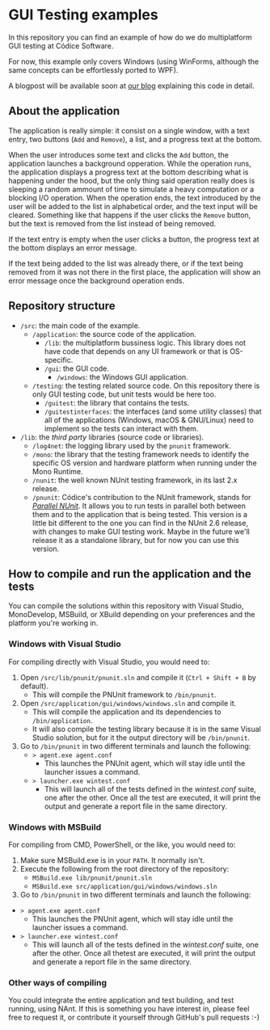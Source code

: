 # GUI Testing examples
In this repository you can find an example of how do we do multiplatform GUI testing at Códice Software.

For now, this example only covers Windows (using WinForms, although the same concepts can be effortlessly ported to WPF).

A blogpost will be available soon at [our blog](http://blog.plasticscm.com) explaining this code in detail.

## About the application
The application is really simple: it consist on a single window, with a text entry, two buttons (`Add` and `Remove`), a list, and a progress text at the bottom.

When the user introduces some text and clicks the `Add` button, the application launches a background opperation. While the operation runs, the application displays a progress text at the bottom describing what is happening under the hood, but the only thing said operation really does is sleeping a random ammount of time to simulate a heavy computation or a blocking I/O operation. When the operation ends, the text introduced by the user will be added to the list in alphabetical order, and the text input will be cleared. Something like that happens if the user clicks the `Remove` button, but the text is removed from the list instead of being removed.

If the text entry is empty when the user clicks a button, the progress text at the bottom displays an error message.

If the text being added to the list was already there, or if the text being removed from it was not there in the first place, the application will show an error message once the background operation ends.

## Repository structure
* `/src`: the main code of the example.
    * `/application`: the source code of the application.
        * `/lib`: the multiplatform bussiness logic. This library does not have code that depends on any UI framework or that is OS-specific.
        * `/gui`: the GUI code.
            * `/windows`: the Windows GUI application.
    * `/testing`: the testing related source code. On this repository there is only GUI testing code, but unit tests would be here too.
        * `/guitest`: the library that contains the tests.
        * `/guitestinterfaces`: the interfaces (and some utility classes) that all of the applications (Windows, macOS & GNU/Linux) need to implement so the tests can interact with them.
* `/lib`: the _third party_ libraries (source code or libraries).
    * `/log4net`: the logging library used by the `pnunit` framework.
    * `/mono`: the library that the testing framework needs to identify the specific OS version and hardware platform when running under the Mono Runtime.
    * `/nunit`: the well known NUnit testing framework, in its last 2.x release.
    * `/pnunit`: Códice's contribution to the NUnit framework, stands for [_Parallel NUnit_](http://nunit.org/docs/2.5/pnunit.html). It allows you to run tests in parallel both between them and to the application that is being tested. This version is a little bit different to the one you can find in the NUnit 2.6 release, with changes to make GUI testing work. Maybe in the future we'll release it as a standalone library, but for now you can use this version.

## How to compile and run the application and the tests
You can compile the solutions within this repository with Visual Studio, MonoDevelop, MSBuild, or XBuild depending on your preferences and the platform you're working in.

### Windows with Visual Studio
For compiling directly with Visual Studio, you would need to:

1) Open `/src/lib/pnunit/pnunit.sln` and compile it (`Ctrl + Shift + B` by default).
    * This will compile the PNUnit framework to `/bin/pnunit`.
2) Open `/src/application/gui/windows/windows.sln` and compile it.
    * This will compile the application and its dependencies to `/bin/application`.
    * It will also compile the testing library because it is in the same Visual Studio solution, but for it the output directory will be `/bin/pnunit`.
3) Go to `/bin/pnunit` in two different terminals and launch the following:
    * `> agent.exe agent.conf`
        * This launches the PNUnit agent, which will stay idle until the launcher issues a command.
    * `> launcher.exe wintest.conf`
        * This will launch all of the tests defined in the _wintest.conf_ suite, one after the other. Once all the test are executed, it will print the output and generate a report file in the same directory.

### Windows with MSBuild
For compiling from CMD, PowerShell, or the like, you would need to:

1) Make sure MSBuild.exe is in your `PATH`. It normally isn't.
2) Execute the following from the root directory of the repository:
    * `MSBuild.exe lib/pnunit/pnunit.sln`
    * `MSBuild.exe src/application/gui/windows/windows.sln`
3) Go to `/bin/pnunit` in two different terminals and launch the following:
* `> agent.exe agent.conf`
    * This launches the PNUnit agent, which will stay idle until the launcher issues a command.
* `> launcher.exe wintest.conf`
    * This will launch all of the tests defined in the _wintest.conf_ suite, one after the other. Once all thetest are executed, it will print the output and generate a report file in the same directory.

### Other ways of compiling
You could integrate the entire application and test building, and test running, using NAnt. If this is something you have interest in, please feel free to request it, or contribute it yourself through GitHub's pull requests :-)
